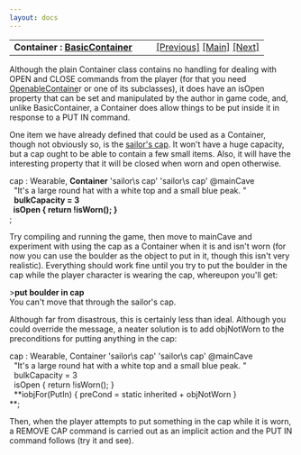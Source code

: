 ```yaml
---
layout: docs
---
```

<table width="100%" data-border="0" data-cellspacing="0"
data-cellpadding="3" data-bgcolor="#C0C0C0">
<colgroup>
<col style="width: 50%" />
<col style="width: 50%" />
</colgroup>
<tbody>
<tr>
<td style="text-align: left;"><strong>Container : <a
href="basiccontainer.html">BasicContainer</a><br />
</strong></td>
<td style="text-align: right;"><a
href="basiccontainer.html">[Previous]</a> <a
href="generalintroduction.html">[Main]</a> <a
href="openablecontainer.html">[Next]</a></td>
</tr>
</tbody>
</table>

  
Although the plain Container class contains no handling for dealing with
OPEN and CLOSE commands from the player (for that you need
[OpenableContaine](openablecontainer.html)r or one of its subclasses), it
does have an isOpen property that can be set and manipulated by the
author in game code, and, unlike BasicContainer, a Container does allow
things to be put inside it in response to a PUT IN command.  
  
One item we have already defined that could be used as a Container,
though not obviously so, is the [sailor's cap](wearable.html). It won't
have a huge capacity, but a cap ought to be able to contain a few small
items. Also, it will have the interesting property that it will be
closed when worn and open otherwise.  
  
cap : Wearable, **Container** 'sailor\\s cap' 'sailor\\s cap' @mainCave  
  "It's a large round hat with a white top and a small blue peak. "  
  **bulkCapacity = 3  
  isOpen { return !isWorn(); }**  
;  
  
Try compiling and running the game, then move to mainCave and experiment
with using the cap as a Container when it is and isn't worn (for now you
can use the boulder as the object to put in it, though this isn't very
realistic). Everything should work fine until you try to put the boulder
in the cap while the player character is wearing the cap, whereupon
you'll get:  
  
\>**put boulder in cap**  
You can't move that through the sailor's cap.  
  
Although far from disastrous, this is certainly less than ideal.
Although you could override the message, a neater solution is to add
objNotWorn to the preconditions for putting anything in the cap:  
  
cap : Wearable, Container 'sailor\\s cap' 'sailor\\s cap' @mainCave  
  "It's a large round hat with a white top and a small blue peak. "  
  bulkCapacity = 3  
  isOpen { return !isWorn(); }  
  **iobjFor(PutIn) { preCond = static inherited + objNotWorn }  
**;  
  
Then, when the player attempts to put something in the cap while it is
worn, a REMOVE CAP command is carried out as an implicit action and the
PUT IN command follows (try it and see).  
  
  
